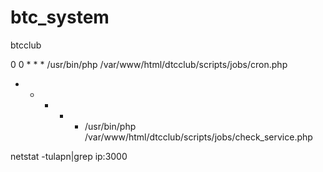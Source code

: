 # btc_system
btcclub

0 0 * * * /usr/bin/php /var/www/html/dtcclub/scripts/jobs/cron.php
* * * * * /usr/bin/php /var/www/html/dtcclub/scripts/jobs/check_service.php

netstat -tulapn|grep ip:3000